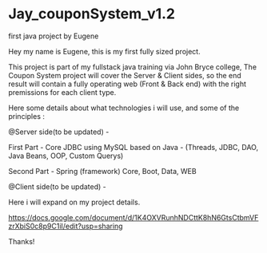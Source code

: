 # Jay_couponSystem_v1.2
first java project by Eugene

Hey my name is Eugene, this is my first fully sized project.

This project is part of my fullstack java training via John Bryce college,
The Coupon System project will cover the Server & Client sides,
so the end result will contain a fully operating web (Front & Back end) with the right premissions for each client type.

Here some details about what technologies i will use, and some of the principles :

@Server side(to be updated) -

First Part - Core JDBC using MySQL 
based on Java - (Threads, JDBC, DAO, Java Beans, OOP, Custom Querys)

Second Part - Spring (framework)
Core, Boot, Data, WEB

@Client side(to be updated) -

Here i will expand on my project details.


https://docs.google.com/document/d/1K4OXVRunhNDCttK8hN6GtsCtbmVFzrXbiS0c8p9C1iI/edit?usp=sharing


Thanks!
